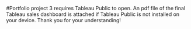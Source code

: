 #Portfolio project 3 requires Tableau Public to open. An pdf file of the final Tableau sales dashboard is attached if Tableau Public is not installed on your device. Thank you for your understanding! 
